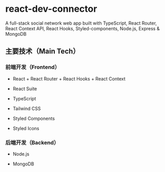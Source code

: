 # react-dev-connector
A full-stack social network web app built with TypeScript, React Router, React Context API, React Hooks, Styled-components, Node.js, Express & MongoDB

## 主要技术（Main Tech）
### 前端开发（Frontend）
* React + React Router + React Hooks + React Context

* React Suite

* TypeScript

* Tailwind CSS

* Styled Components

* Styled Icons

### 后端开发（Backend）
* Node.js

* MongoDB
